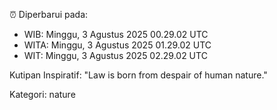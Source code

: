 ⏰ Diperbarui pada:
- WIB: Minggu, 3 Agustus 2025 00.29.02 UTC
- WITA: Minggu, 3 Agustus 2025 01.29.02 UTC
- WIT: Minggu, 3 Agustus 2025 02.29.02 UTC

Kutipan Inspiratif:
"Law is born from despair of human nature."


Kategori: nature

